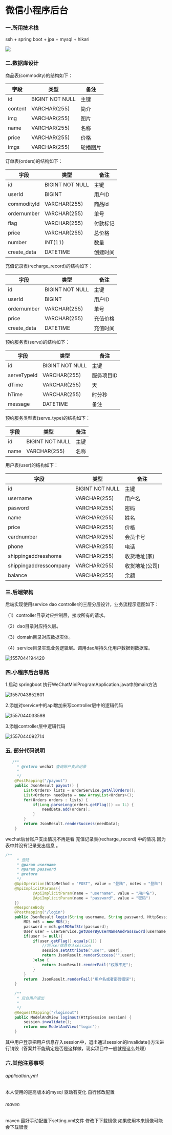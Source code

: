 # 微信小程序后台

### 一.所用技术栈

ssh + spring boot + jpa + mysql + hikari

![](image/1557043695117.png)

### 二.数据库设计

商品表(commodity)的结构如下：

| **字段** | **类型**        | **备注** |
| -------- | --------------- | -------- |
| id       | BIGINT NOT NULL | 主键     |
| content  | VARCHAR(255)    | 简介     |
| img      | VARCHAR(255)    | 图片     |
| name     | VARCHAR(255)    | 名称     |
| price    | VARCHAR(255)    | 价格     |
| imgs     | VARCHAR(255)    | 轮播图片 |

 

订单表(orders)的结构如下：

| **字段**    | **类型**        | **备注** |
| ----------- | --------------- | -------- |
| id          | BIGINT NOT NULL | 主键     |
| userId      | BIGINT          | 用户ID   |
| commodityId | VARCHAR(255)    | 商品id   |
| ordernumber | VARCHAR(255)    | 单号     |
| flag        | VARCHAR(255)    | 付款标记 |
| price       | VARCHAR(255)    | 总价格   |
| number      | INT(11)         | 数量     |
| create_data | DATETIME        | 创建时间 |

 

充值记录表(recharge_record)的结构如下：

| **字段**    | **类型**        | **备注** |
| ----------- | --------------- | -------- |
| id          | BIGINT NOT NULL | 主键     |
| userId      | BIGINT          | 用户ID   |
| ordernumber | VARCHAR(255)    | 单号     |
| price       | VARCHAR(255)    | 充值价格 |
| create_data | DATETIME        | 充值时间 |

 

 

预约服务表(serve)的结构如下：

| **字段**    | **类型**        | **备注**   |
| ----------- | --------------- | ---------- |
| id          | BIGINT NOT NULL | 主键       |
| serveTypeId | VARCHAR(255)    | 服务项目ID |
| dTime       | VARCHAR(255)    | 天         |
| hTime       | VARCHAR(255)    | 时分秒     |
| message     | DATETIME        | 备注       |

 

预约服务类型表(serve_type)的结构如下：

| **字段** | **类型**        | **备注** |
| -------- | --------------- | -------- |
| id       | BIGINT NOT NULL | 主键     |
| name     | VARCHAR(255)    | 名称     |

 

用户表(user)的结构如下：

| **字段**               | **类型**        | **备注**       |
| ---------------------- | --------------- | -------------- |
| id                     | BIGINT NOT NULL | 主键           |
| username               | VARCHAR(255)    | 用户名         |
| pasword                | VARCHAR(255)    | 密码           |
| name                   | VARCHAR(255)    | 姓名           |
| price                  | VARCHAR(255)    | 价格           |
| cardnumber             | VARCHAR(255)    | 会员卡号       |
| phone                  | VARCHAR(255)    | 电话           |
| shippingaddresshome    | VARCHAR(255)    | 收货地址(家)   |
| shippingaddresscompany | VARCHAR(255)    | 收货地址(公司) |
| balance                | VARCHAR(255)    | 余额           |

 

### 三.后端架构

后端实现使用service  dao  controller的三层分层设计，业务流程示意图如下：

（1）controller目录对应控制层，接收所有的请求。

（2）dao目录对应持久层。

（3）domain目录对应数据实体。

（4）service目录实现业务逻辑层。调用dao层持久化用户数据到数据库。

![1557044194420](image/1557044194420.png)



### 四.小程序后台思路

1.启动 springboot  执行WeChatMiniProgramApplication.java中的main方法

![1557043852601](image/1557043852601.png)

2.添加对service中的api增加来写controller层中的逻辑代码

![1557044033598](image/1557044033598.png)

3.添加controller层中逻辑代码

![1557044092714](image/1557044092714.png)

### 五. 部分代码说明


```java
   /**
     * @return wechat 查询账户支出记录
     * 
     */
    @PostMapping("/payout")
    public JsonResult payout() {
    	List<Orders> lists = orderService.getAllOrders();
    	List<Orders> needData = new ArrayList<Orders>();
    	for(Orders orders : lists) {
    		if(Long.parseLong(orders.getFlag()) == 1L) {
    			needData.add(orders);
    		}
    	}
    	return JsonResult.renderSuccess(needData);
    }
```

wechat后台账户支出情况不再是看 充值记录表(recharge_record) 中的情况 因为表中并没有记录支出信息 。



```java
/**
     * 登陆
     * @param username
     * @param password
     * @return
     */
    @ApiOperation(httpMethod = "POST", value = "登陆", notes = "登陆")
    @ApiImplicitParams({
            @ApiImplicitParam(name = "username", value = "用户名"),
            @ApiImplicitParam(name = "password", value = "密码")
    })
	@ResponseBody
    @PostMapping("/login")
    public JsonResult login(String username, String password, HttpSession session){
        MD5 md5 = new MD5();
        password = md5.getMD5ofStr(password);
        User user = userService.getUserByUserNameAndPasssword(username, password);
        if(user != null){
        	if(user.getFlag().equals(1)) {
        		//将user信息存入session
        		session.setAttribute("user", user);
        		return JsonResult.renderSuccess("",user);
        	}else {
        		return JsonResult.renderFail("权限不足");
        	}
        }
        return  JsonResult.renderFail("用户名或者密码错误");
    }
	
	/**
	 * 后台用户退出
	 * 
	 */
	@RequestMapping("/loginout")
	public ModelAndView loginout(HttpSession session) {
		session.invalidate();
		return new ModelAndView("login");
	}
```

其中用户登录把用户信息存入session中，退出通过session的invalidate()方法进行销毁（答案并不能确定是否是这样做，现实项目中一般就是这么处理）



### 六.其他注意事项

###### application.yml

 本人使用的是高版本的mysql 驱动有变化 自行修改配置



###### maven

maven 最好手动配置下setting.xml文件 修改下下载镜像 如果使用本来镜像可能会下载很慢

